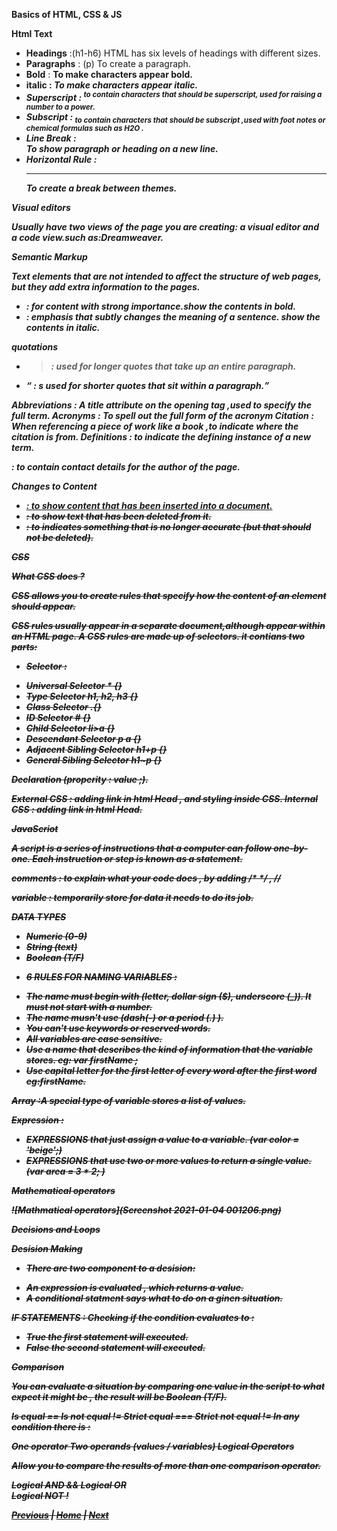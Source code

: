 **Basics of HTML, CSS & JS**

**Html Text** 

- **Headings** :(h1-h6) HTML has six levels of headings with different sizes.
- **Paragraphs** : (p) To create a paragraph.
- **Bold** : <b> To make characters appear bold.
- **italic** : <i>  To make characters appear italic.
- **Superscript** : <sup> to contain characters that should be superscript, used for raising a number to a power.
- **Subscript** : <sub> to contain characters that should be subscript ,used with foot notes or chemical formulas such as H2O .
- **Line Break** : <br/> To show paragraph or heading on a new line. 
- **Horizontal Rule** : <hr/> To create a break between themes.

**Visual editors** 

Usually have two views of the page you are creating: a visual editor and a code view.such as:Dreamweaver. 

**Semantic Markup**

Text elements that are not intended to affect the structure of web pages, but they add extra information to the pages.

- <strong>  : for content with strong importance.show the contents in bold.
- <em>      : emphasis that subtly changes the meaning of a sentence. show the contents in italic.

**quotations** 

- <blockquote> : used for longer quotes that take up an entire paragraph.
- <q>          : s used for shorter quotes that sit within a paragraph.

**Abbreviations** : <abbr> A title attribute on the opening tag ,used to specify the full term.
**Acronyms** : <acronym>  To spell out the full form of the acronym
**Citation** : <cite> When referencing a piece of work like a book ,to indicate where the citation is from.
**Definitions** : <dfn> to indicate the defining instance of a new term.
**<address>** : to contain contact details for the author of the page.

**Changes to Content** 
- <ins> : to show content that has been inserted into a document.
- <del> : to show text that has been deleted from it.
- <s>   : to indicates something that is no longer accurate (but that should not be deleted). 

**CSS**

**What CSS does ?**

CSS allows you to create rules that specify how the content of an element should appear.

CSS rules usually appear in a separate document,although appear within an HTML page.
A CSS rules are made up of selectors. it contians two parts:

* Selector :
- Universal Selector * {} 
- Type Selector h1, h2, h3 {} 
- Class Selector .{} 
- ID Selector # {} 
- Child Selector li>a {} 
- Descendant Selector p a {} 
- Adjacent Sibling Selector h1+p {} 
- General Sibling Selector h1~p {}

Declaration (properity : value ;).

External CSS : adding link in html Head , and styling inside CSS. 
Internal CSS : adding link in html Head.

**JavaScriot**

A script is a series of instructions that a computer can follow one-by-one. 
Each instruction or step is known as a statement. 

**comments** : to explain what your code does , by adding /*  */ , // 

**variable** : temporarily store for data it needs to do its job. 

**DATA TYPES** 
- Numeric (0-9)
- String (text)
- Boolean (T/F)

* **6 RULES FOR NAMING VARIABLES :**
- The name must begin with (letter, dollar sign ($), underscore (_)). It must not start with a number.
- The name musn't use (dash(-) or a period (.) ).
- You can't use keywords or reserved words.
- All variables are case sensitive.
- Use a name that describes the kind of information that the variable stores. eg: var firstName ;
- Use capital letter for the first letter of every word after the first word eg:firstName.

Array :A special type of variable stores a list of values.

**Expression** :
- EXPRESSIONS that just assign a value to a variable. (var color = 'beige';)
- EXPRESSIONS that use two or more values to return a single value.(var area = 3 * 2; )

**Mathematical operators**

![Mathmatical operators](Screenshot 2021-01-04 001206.png)


**Decisions and Loops** 

**Desision Making** 
* There are two component to a desision:
- An expression is evaluated , which returns a value.
- A conditional statment says what to do on a ginen situation.

**IF STATEMENTS** : Checking if the condition evaluates to :
- True the first statement will executed.
- False the second statement will executed.


**Comparison**

You can evaluate a situation by comparing one value in the script to what expect it might be , the result will be Boolean (T/F).

Is equal ==
Is not equal !=
Strict equal ===
Strict not equal !=
In any condition there is :

One operator
Two operands (values / variables)
Logical Operators

Allow you to compare the results of more than one comparison operator.

Logical AND &&
Logical OR	 
Logical NOT !

[Previous](class-01.md)  | [Home](README.md) | [Next](class-03.md)





